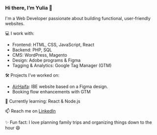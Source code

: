 ### Hi there, I’m Yulia 👋

I'm a Web Developer passionate about building functional, user-friendly websites.

💻 I work with:
- Frontend: HTML, CSS, JavaScript, React
- Backend: PHP, SQL
- CMS: WordPress, Magento
- Design: Adobe programs & Figma
- Tagging & Analytics: Google Tag Manager (GTM)

🛠️ Projects I've worked on:
- [AirHaifa](https://airhaifa.com/): IBE website based on a Figma design.
- Booking flow enhancements with GTM

🌱 Currently learning: React & Node.js

📫 Reach me on [LinkedIn](https://linkedin.com/in/yulia-guzik/) 

✨ Fun fact: I love planning family trips and organizing things down to the hour 😄



<!---
YuliaGuzik/YuliaGuzik is a ✨ special ✨ repository because its `README.md` (this file) appears on your GitHub profile.
You can click the Preview link to take a look at your changes.
--->
